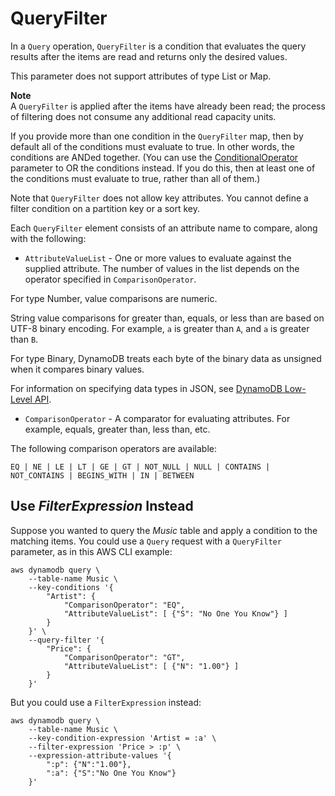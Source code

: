 # QueryFilter<a name="LegacyConditionalParameters.QueryFilter"></a>

In a `Query` operation, `QueryFilter` is a condition that evaluates the query results after the items are read and returns only the desired values\.

This parameter does not support attributes of type List or Map\.

**Note**  
A `QueryFilter` is applied after the items have already been read; the process of filtering does not consume any additional read capacity units\.

If you provide more than one condition in the `QueryFilter` map, then by default all of the conditions must evaluate to true\. In other words, the conditions are ANDed together\. \(You can use the [ConditionalOperator](LegacyConditionalParameters.ConditionalOperator.md) parameter to OR the conditions instead\. If you do this, then at least one of the conditions must evaluate to true, rather than all of them\.\)

Note that `QueryFilter` does not allow key attributes\. You cannot define a filter condition on a partition key or a sort key\.

Each `QueryFilter` element consists of an attribute name to compare, along with the following:
+  `AttributeValueList` \- One or more values to evaluate against the supplied attribute\. The number of values in the list depends on the operator specified in `ComparisonOperator`\.

  For type Number, value comparisons are numeric\.

  String value comparisons for greater than, equals, or less than are based on UTF\-8 binary encoding\. For example, `a` is greater than `A`, and `a` is greater than `B`\.

  For type Binary, DynamoDB treats each byte of the binary data as unsigned when it compares binary values\.

  For information on specifying data types in JSON, see [DynamoDB Low\-Level API](Programming.LowLevelAPI.md)\.
+  `ComparisonOperator` \- A comparator for evaluating attributes\. For example, equals, greater than, less than, etc\.

  The following comparison operators are available:

   `EQ | NE | LE | LT | GE | GT | NOT_NULL | NULL | CONTAINS | NOT_CONTAINS | BEGINS_WITH | IN | BETWEEN` 

## Use *FilterExpression* Instead<a name="w144aac47c23c27c17"></a>

Suppose you wanted to query the *Music* table and apply a condition to the matching items\. You could use a `Query` request with a `QueryFilter` parameter, as in this AWS CLI example:

```
aws dynamodb query \
    --table-name Music \
    --key-conditions '{
        "Artist": {
            "ComparisonOperator": "EQ",
            "AttributeValueList": [ {"S": "No One You Know"} ]
        }   
    }' \
    --query-filter '{
        "Price": {
            "ComparisonOperator": "GT",
            "AttributeValueList": [ {"N": "1.00"} ]
        }   
    }'
```

But you could use a `FilterExpression` instead:

```
aws dynamodb query \
    --table-name Music \
    --key-condition-expression 'Artist = :a' \
    --filter-expression 'Price > :p' \
    --expression-attribute-values '{
        ":p": {"N":"1.00"}, 
        ":a": {"S":"No One You Know"}
    }'
```